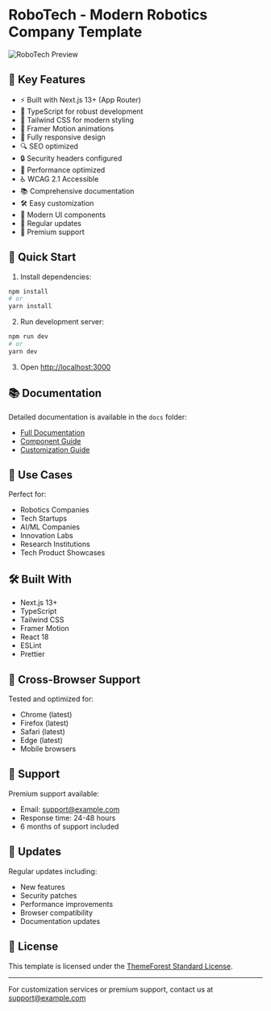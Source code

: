 # RoboTech - Modern Robotics Company Template

![RoboTech Preview](public/preview.jpg)

## 🌟 Key Features

- ⚡ Built with Next.js 13+ (App Router)
- 💎 TypeScript for robust development
- 🎨 Tailwind CSS for modern styling
- 🌟 Framer Motion animations
- 📱 Fully responsive design
- 🔍 SEO optimized
- 🔒 Security headers configured
- 🎯 Performance optimized
- ♿ WCAG 2.1 Accessible
- 📚 Comprehensive documentation
- 🛠️ Easy customization
- 💫 Modern UI components
- 🔄 Regular updates
- 📧 Premium support

## 🚀 Quick Start

1. Install dependencies:
```bash
npm install
# or
yarn install
```

2. Run development server:
```bash
npm run dev
# or
yarn dev
```

3. Open [http://localhost:3000](http://localhost:3000)

## 📚 Documentation

Detailed documentation is available in the `docs` folder:
- [Full Documentation](docs/documentation.md)
- [Component Guide](docs/components.md)
- [Customization Guide](docs/customization.md)

## 🎯 Use Cases

Perfect for:
- Robotics Companies
- Tech Startups
- AI/ML Companies
- Innovation Labs
- Research Institutions
- Tech Product Showcases

## 🛠️ Built With

- Next.js 13+
- TypeScript
- Tailwind CSS
- Framer Motion
- React 18
- ESLint
- Prettier

## 📱 Cross-Browser Support

Tested and optimized for:
- Chrome (latest)
- Firefox (latest)
- Safari (latest)
- Edge (latest)
- Mobile browsers

## 🔧 Support

Premium support available:
- Email: support@example.com
- Response time: 24-48 hours
- 6 months of support included

## 📅 Updates

Regular updates including:
- New features
- Security patches
- Performance improvements
- Browser compatibility
- Documentation updates

## 📄 License

This template is licensed under the [ThemeForest Standard License](https://themeforest.net/licenses/standard).

---

For customization services or premium support, contact us at support@example.com
